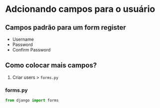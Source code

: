 # Adcionando campos para o usuário

## Campos padrão para um form register
- Username
- Password
- Confirm Password

## Como colocar mais campos?
1. Criar users > ```forms.py```

### forms.py
```python
from django import forms

```





